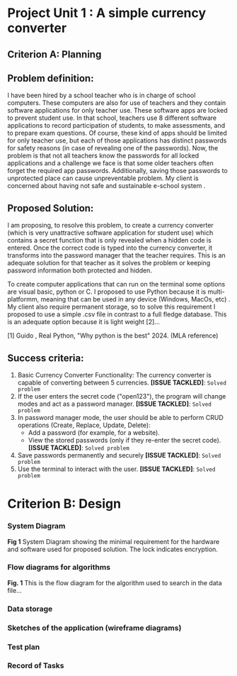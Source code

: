# Project Unit 1 : A simple currency converter
## Criterion A: Planning

## Problem definition: 
I have been hired by a school teacher who is in charge of school computers. These computers are also for use of teachers and they contain software applications for only teacher use. These software apps are locked to prevent student use. In that school, teachers use 8 different software applications to record participation of students, to make assessments, and to prepare exam questions. Of course, these kind of apps should be limited for only teacher use, but each of those applications has distinct passwords for safety reasons (in case of revealing one of the passwords). Now, the problem is that not all teachers know the passwords for all locked applications and a challenge we face is that some older teachers often forget the required app passwords. Additionally, saving those passwords to unprotected place can cause unpreventable problem. My client is concerned about having not safe and sustainable e-school system .

## Proposed Solution:
I am proposing, to resolve this problem,  to create a currency converter (which is very unattractive software application for student use) which contains a secret function that is only revealed when a hidden code is entered. Once the correct code is typed into the currency converter, it transforms into the password manager that the teacher requires. This is an  adequate solution for that teacher as it solves the problem or keeping password information both protected and hidden.

To create computer applications that can run on the terminal some options are visual basic, python or C.
I proposed to use Python because it is multi-platformm, meaning that can be used in any device (Windows, MacOs, etc) . 
My client also require permanent storage, so to solve this requirement I proposed to use a simple .csv file in contrast to a full fledge database. This is an adequate option because it is light weight [2]...

[1] Guido , Real Python, "Why python is the best" 2024. (MLA reference)

## Success criteria:
1. Basic Currency Converter Functionality:
    The currency converter is capable of converting between 5 currencies.
   **[ISSUE TACKLED]**: `Solved problem`
1. If the user enters the secret code ("open123"), the program will change modes and act as a password manager.
    **[ISSUE TACKLED]**: `Solved problem`
1. In password manager mode, the user should be able to perform CRUD operations (Create, Replace, Update, Delete):
   * Add a password (for example, for a website).
   * View the stored passwords (only if they re-enter the secret code).
     **[ISSUE TACKLED]**: `Solved problem`
1. Save passwords permanently and securely
    **[ISSUE TACKLED]**: `Solved problem`
1. Use the terminal to interact with the user.
    **[ISSUE TACKLED]**: `Solved problem`

# Criterion B: Design
### System Diagram
**Fig 1** System Diagram showing the minimal requirement for the hardware and software used for
proposed solution. The lock indicates encryption.



### Flow diagrams for algorithms

**Fig. 1** This is the flow diagram for the algorithm used to search in the data file...

### Data storage

### Sketches of the application (wireframe diagrams)

### Test plan

### Record of Tasks
